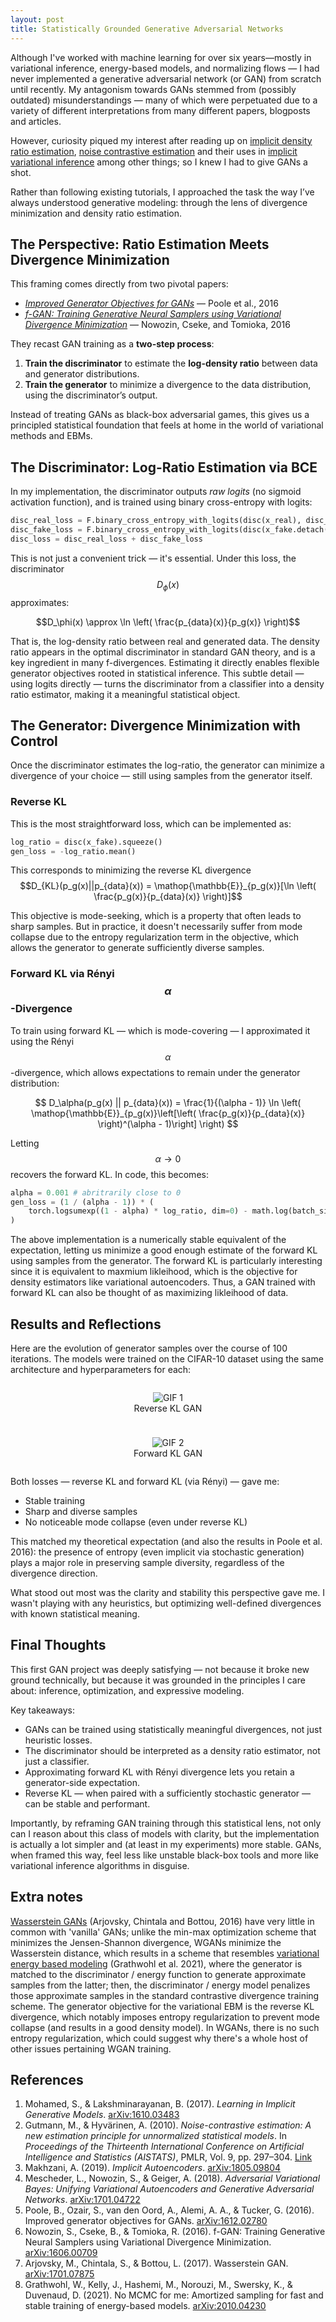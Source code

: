 ```yaml
---
layout: post
title: Statistically Grounded Generative Adversarial Networks
---
```


Although I've worked with machine learning for over six years—mostly in variational inference, energy-based models, and normalizing flows — I had never implemented a generative adversarial network (or GAN) from scratch until recently. My antagonism towards GANs stemmed from (possibly outdated) misunderstandings — many of which were perpetuated due to a variety of different interpretations from many different papers, blogposts and articles.

However, curiosity piqued my interest after reading up on [implicit density ratio estimation](https://arxiv.org/abs/1610.03483), [noise contrastive estimation](https://proceedings.mlr.press/v9/gutmann10a.html) and their uses in [implicit](https://arxiv.org/abs/1805.09804) [variational inference](https://arxiv.org/abs/1701.04722) among other things; so I knew I had to give GANs a shot.

 Rather than following existing tutorials, I approached the task the way I’ve always understood generative modeling: through the lens of divergence minimization and density ratio estimation.

## The Perspective: Ratio Estimation Meets Divergence Minimization

This framing comes directly from two pivotal papers:

- [*Improved Generator Objectives for GANs*](https://arxiv.org/abs/1612.02780) — Poole et al., 2016  
- [*f-GAN: Training Generative Neural Samplers using Variational Divergence Minimization*](https://arxiv.org/abs/1606.00709) — Nowozin, Cseke, and Tomioka, 2016

They recast GAN training as a **two-step process**:

1. **Train the discriminator** to estimate the **log-density ratio** between data and generator distributions.
2. **Train the generator** to minimize a divergence to the data distribution, using the discriminator’s output.

Instead of treating GANs as black-box adversarial games, this gives us a principled statistical foundation that feels at home in the world of variational methods and EBMs.

## The Discriminator: Log-Ratio Estimation via BCE

In my implementation, the discriminator outputs *raw logits* (no sigmoid activation function), and is trained using binary cross-entropy with logits:

```python
disc_real_loss = F.binary_cross_entropy_with_logits(disc(x_real), disc_real, reduction='mean')
disc_fake_loss = F.binary_cross_entropy_with_logits(disc(x_fake.detach()), disc_fake, reduction='mean')
disc_loss = disc_real_loss + disc_fake_loss
```

This is not just a convenient trick — it's essential. Under this loss, the discriminator $$D_\phi(x)$$ approximates:

$$D_\phi(x) \approx \ln \left( \frac{p_{data}(x)}{p_g(x)} \right)$$

That is, the log-density ratio between real and generated data. The density ratio appears in the optimal discriminator in standard GAN theory, and is a key ingredient in many f-divergences. Estimating it directly enables flexible generator objectives rooted in statistical inference. This subtle detail — using logits directly — turns the discriminator from a classifier into a density ratio estimator, making it a meaningful statistical object.

## The Generator: Divergence Minimization with Control

Once the discriminator estimates the log-ratio, the generator can minimize a divergence of your choice — still using samples from the generator itself.

### Reverse KL
This is the most straightforward loss, which can be implemented as:
```python
log_ratio = disc(x_fake).squeeze()
gen_loss = -log_ratio.mean()
```
This corresponds to minimizing the reverse KL divergence $$D_{KL}(p_g(x)||p_{data}(x)) = \mathop{\mathbb{E}}_{p_g(x)}[\ln \left( \frac{p_g(x)}{p_{data}(x)} \right)]$$

This objective is mode-seeking, which is a property that often leads to sharp samples. But in practice, it doesn't necessarily suffer from mode collapse due to the entropy regularization term in the objective, which allows the generator to generate sufficiently diverse samples.

### Forward KL via Rényi $$\alpha$$-Divergence
To train using forward KL — which is mode-covering — I approximated it using the Rényi $$\alpha$$-divergence, which allows expectations to remain under the generator distribution:

$$
D_\alpha(p_g(x) || p_{data}(x)) = \frac{1}{(\alpha - 1)} \ln \left( \mathop{\mathbb{E}}_{p_g(x)}\left[\left( \frac{p_g(x)}{p_{data}(x)} \right)^(\alpha - 1)\right] \right)
$$

Letting $$\alpha → 0$$ recovers the forward KL. In code, this becomes:

```python
alpha = 0.001 # abritrarily close to 0
gen_loss = (1 / (alpha - 1)) * (
    torch.logsumexp((1 - alpha) * log_ratio, dim=0) - math.log(batch_size)
)
```

The above implementation is a numerically stable equivalent of the expectation, letting us minimize a good enough estimate of the forward KL using samples from the generator. The forward KL is particularly interesting since it is equivalent to maxmium likleihood, which is the objective for density estimators like variational autoencoders. Thus, a GAN trained with forward KL can also be thought of as maximizing likleihood of data.

## Results and Reflections
Here are the evolution of generator samples over the course of 100 iterations. The models were trained on the CIFAR-10 dataset using the same architecture and hyperparameters for each: 
<div style="display: flex; justify-content: space-between; gap: 10px; flex-wrap: wrap;">
  <figure style="flex: 1; text-align: center; min-width: 300px;">
    <img src="{{ site.baseurl }}/images/2025-7-19/training_progress_rkl.gif" alt="GIF 1" style="max-width: 100%; height: auto;">
    <figcaption>Reverse KL GAN</figcaption>
  </figure>
  <figure style="flex: 1; text-align: center; min-width: 300px;">
    <img src="{{ site.baseurl }}/images/2025-7-19/training_progress_fkl.gif" alt="GIF 2" style="max-width: 100%; height: auto;">
    <figcaption>Forward KL GAN</figcaption>
  </figure>
</div>

Both losses — reverse KL and forward KL (via Rényi) — gave me:
- Stable training
- Sharp and diverse samples
- No noticeable mode collapse (even under reverse KL)

This matched my theoretical expectation (and also the results in Poole et al. 2016): the presence of entropy (even implicit via stochastic generation) plays a major role in preserving sample diversity, regardless of the divergence direction.

What stood out most was the clarity and stability this perspective gave me. I wasn't playing with any heuristics, but optimizing well-defined divergences with known statistical meaning.

## Final Thoughts
This first GAN project was deeply satisfying — not because it broke new ground technically, but because it was grounded in the principles I care about: inference, optimization, and expressive modeling.

Key takeaways:
- GANs can be trained using statistically meaningful divergences, not just heuristic losses.
- The discriminator should be interpreted as a density ratio estimator, not just a classifier.
- Approximating forward KL with Rényi divergence lets you retain a generator-side expectation.
- Reverse KL — when paired with a sufficiently stochastic generator — can be stable and performant.

Importantly, by reframing GAN training through this statistical lens, not only can I reason about this class of models with clarity, but the implementation is actually a lot simpler and (at least in my experiments) more stable. GANs, when framed this way, feel less like unstable black-box tools and more like variational inference algorithms in disguise.

## Extra notes
[Wasserstein GANs](https://arxiv.org/abs/1701.07875) (Arjovsky, Chintala and Bottou, 2016) have very little in common with 'vanilla' GANs; unlike the min-max optimization scheme that minimizes the Jensen-Shannon divergence, WGANs minimize the Wasserstein distance, which results in a scheme that resembles [variational energy based modeling](https://arxiv.org/abs/2010.04230) (Grathwohl et al. 2021), where the generator is matched to the discriminator / energy function to generate approximate samples from the latter; then, the discriminator / energy model penalizes those approximate samples in the standard contrastive divergence training scheme. The generator objective for the variational EBM is the reverse KL divergence, which notably imposes entropy regularization to prevent mode collapse (and results in a good density model). In WGANs, there is no such entropy regularization, which could suggest why there's a whole host of other issues pertaining WGAN training.

## References
1. Mohamed, S., & Lakshminarayanan, B. (2017). _Learning in Implicit Generative Models_. [arXiv:1610.03483](https://arxiv.org/abs/1610.03483)
2. Gutmann, M., & Hyvärinen, A. (2010). _Noise-contrastive estimation: A new estimation principle for unnormalized statistical models_. In _Proceedings of the Thirteenth International Conference on Artificial Intelligence and Statistics (AISTATS)_, PMLR, Vol. 9, pp. 297–304. [Link](https://proceedings.mlr.press/v9/gutmann10a.html)
3. Makhzani, A. (2019). _Implicit Autoencoders_. [arXiv:1805.09804](https://arxiv.org/abs/1805.09804)
4. Mescheder, L., Nowozin, S., & Geiger, A. (2018). _Adversarial Variational Bayes: Unifying Variational Autoencoders and Generative Adversarial Networks_. [arXiv:1701.04722](https://arxiv.org/abs/1701.04722)
5. Poole, B., Ozair, S., van den Oord, A., Alemi, A. A., & Tucker, G. (2016). Improved generator objectives for GANs. [arXiv:1612.02780](https://arxiv.org/abs/1612.02780)
6. Nowozin, S., Cseke, B., & Tomioka, R. (2016). f-GAN: Training Generative Neural Samplers using Variational Divergence Minimization. [arXiv:1606.00709](https://arxiv.org/abs/1606.00709)
7. Arjovsky, M., Chintala, S., & Bottou, L. (2017). Wasserstein GAN. [arXiv:1701.07875](https://arxiv.org/abs/1701.07875)
8. Grathwohl, W., Kelly, J., Hashemi, M., Norouzi, M., Swersky, K., & Duvenaud, D. (2021). No MCMC for me: Amortized sampling for fast and stable training of energy-based models. [arXiv:2010.04230](https://arxiv.org/abs/2010.04230)
